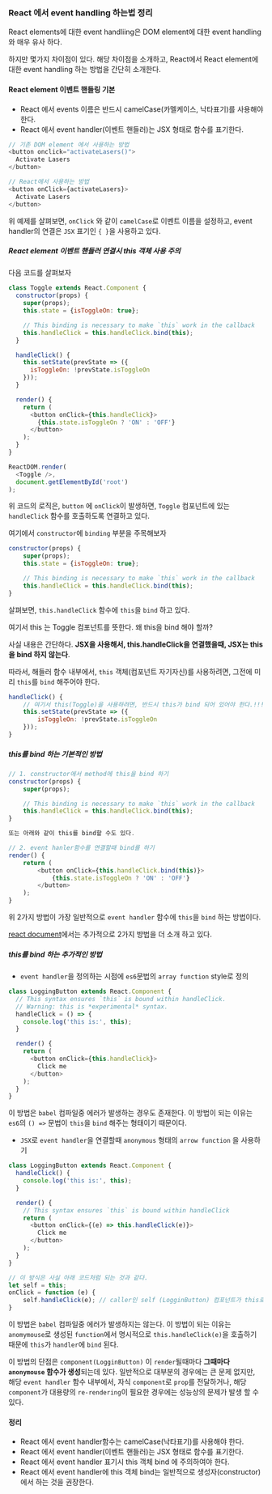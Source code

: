 ### React 에서 event handling 하는법 정리

React elements에 대한 event handliing은 DOM element에 대한 event handling와 매우 유사 하다.

하지만 몇가지 차이점이 있다. 해당 차이점을 소개하고, React에서 React element에 대한 event handling 하는 방법을 간단히 소개한다.

#### React element 이벤트 핸들링 기본

* React 에서 events 이름은 반드시 camelCase\(카멜케이스, 낙타표기\)를 사용해야 한다.
* React 에서 event handler\(이벤트 핸들러\)는 JSX 형태로 함수를 표기한다.

```js
// 기존 DOM element 에서 사용하는 방법
<button onclick="activateLasers()">
  Activate Lasers
</button>

// React에서 사용하는 방법
<button onClick={activateLasers}>
  Activate Lasers
</button>
```

위 예제를 살펴보면, `onClick` 와 같이 `camelCase`로 이벤트 이름을 설정하고, event handler의 연결은 `JSX` 표기인 `{ }`을 사용하고 있다.

##### React element 이벤트 핸들러 연결시 this 객체 사용 주의

다음 코드를 살펴보자

```js
class Toggle extends React.Component {
  constructor(props) {
    super(props);
    this.state = {isToggleOn: true};

    // This binding is necessary to make `this` work in the callback
    this.handleClick = this.handleClick.bind(this);
  }

  handleClick() {
    this.setState(prevState => ({
      isToggleOn: !prevState.isToggleOn
    }));
  }

  render() {
    return (
      <button onClick={this.handleClick}>
        {this.state.isToggleOn ? 'ON' : 'OFF'}
      </button>
    );
  }
}

ReactDOM.render(
  <Toggle />,
  document.getElementById('root')
);
```

위 코드의 로직은, `button` 에 `onClick`이 발생하면, `Toggle` 컴포넌트에 있는 `handleClick` 함수를 호출하도록 연결하고 있다.

여기에서 `constructor`에 `binding` 부분을 주목해보자

```js
constructor(props) {
    super(props);
    this.state = {isToggleOn: true};

    // This binding is necessary to make `this` work in the callback
    this.handleClick = this.handleClick.bind(this);
}
```

살펴보면, `this.handleClick` 함수에 `this`을 `bind` 하고 있다.

여기서 this 는 Toggle 컴포넌트를 뜻한다. 왜 this을 bind 해야 할까?

사실 내용은 간단하다. **JSX을 사용해서, this.handleClick을 연결했을때, JSX는 this을 bind  하지 않는다**.

따라서, 해들러 함수 내부에서, `this` 객체\(컴포넌트 자기자신\)를 사용하려면, 그전에 미리 `this`를 `bind` 해주어야 한다.

```js
handleClick() {
    // 여기서 this(Toggle)을 사용하려면, 반드시 this가 bind 되어 있어야 한다.!!!!!
    this.setState(prevState => ({
        isToggleOn: !prevState.isToggleOn
    }));
}
```

##### this를 bind 하는 기본적인 방법

```js
// 1. constructor에서 method에 this을 bind 하기
constructor(props) {
    super(props);

    // This binding is necessary to make `this` work in the callback
    this.handleClick = this.handleClick.bind(this);
}

또는 아래와 같이 this를 bind할 수도 있다.

// 2. event hanler함수를 연결할때 bind를 하기
render() {
    return (
        <button onClick={this.handleClick.bind(this)}>
            {this.state.isToggleOn ? 'ON' : 'OFF'}
        </button>
    );
}
```

위 2가지 방법이 가장 일반적으로 `event handler` 함수에 `this`을 `bind` 하는 방법이다.

[react document](https://facebook.github.io/react/docs/handling-events.html)에서는 추가적으로 2가지 방법을 더 소개 하고 있다.

##### this를 bind 하는 추가적인 방법

* `event handler`을 정의하는 시점에 `es6`문법의 `array function` style로 정의

```js
class LoggingButton extends React.Component {
  // This syntax ensures `this` is bound within handleClick.
  // Warning: this is *experimental* syntax.
  handleClick = () => {
    console.log('this is:', this);
  }

  render() {
    return (
      <button onClick={this.handleClick}>
        Click me
      </button>
    );
  }
}
```

이 방법은 `babel` 컴파일중 에러가 발생하는 경우도 존재한다. 이 방법이 되는 이유는 `es6`의 `() =>` 문법이 `this`을 `bind` 해주는 형태이기 때문이다.

* `JSX`로 `event handler`을 연결할때 `anonymous` 형태의 `arrow function` 을 사용하기

```js
class LoggingButton extends React.Component {
  handleClick() {
    console.log('this is:', this);
  }

  render() {
    // This syntax ensures `this` is bound within handleClick
    return (
      <button onClick={(e) => this.handleClick(e)}>
        Click me
      </button>
    );
  }
}

// 이 방식은 사실 아래 코드처럼 되는 것과 같다.
let self = this;
onClick = function (e) {
    self.handleClick(e); // caller인 self (LogginButton) 컴포넌트가 this로 bind
}
```

이 방법은 `babel` 컴파일중 에러가 발생하지는 않는다. 이 방법이 되는 이유는 `anomymouse`로 생성된 `function`에서 명시적으로 `this.handleClick(e)`을 호출하기 때문에 `this`가 `handler`에 `bind` 된다.

이 방법의 단점은 `component(LogginButton)` 이 `render`될때마다 **그때마다 **`anonymouse`** 함수가 생성**되는데 있다. 일반적으로 대부분의 경우에는 큰 문제 없지만, 해당 `event handler` 함수 내부에서, 자식 `component`로 `prop`를 전달하거나, 해당 `component`가 대용량의 `re-rendering`이 필요한 경우에는 성능상의 문제가 발생 할 수 있다.

#### 정리

* React 에서 event handler함수는 camelCase\(낙타표기\)를 사용해야 한다.
* React 에서 event handler\(이벤트 핸들러\)는 JSX 형태로 함수를 표기한다.
* React 에서 event handler 표기시 this 객체 bind 에 주의하여야 한다.
* React 에서 event handler에 this 객체 bind는 일반적으로 생성자\(constructor\)에서 하는 것을 권장한다.




